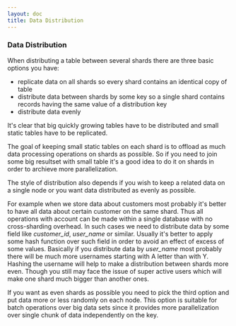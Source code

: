 ```yaml
---
layout: doc
title: Data Distribution
---
```

### Data Distribution

When distributing a table between several shards there are three basic options you have:

- replicate data on all shards so every shard contains an identical copy of table
- distribute data between shards by some key so a single shard contains records having the same value of a distribution key
- distribute data evenly

It's clear that big quickly growing tables have to be distributed and small static tables have to be replicated.

The goal of keeping small static tables on each shard is to offload as much data processing operations on shards as possible.
So if you need to join some big resultset with small table it's a good idea to do it on shards in order to archieve more parallelization.

The style of distribution also depends if you wish to keep a related data on a single node or you want data distributed as evenly as possible.

For example when we store data about customers most probably it's better to have all data about certain customer on the same shard.
Thus all operations with account can be made within a single database with no cross-sharding overhead.
In such cases we need to distribute data by some field like *customer_id*, *user_name* or similar.
Usually it's better to apply some hash function over such field in order to avoid an effect of excess of some values.
Basically if you distribute data by *user_name* most probably there will be much more usernames starting with A letter than with Y.
Hashing the username will help to make a distribution between shards more even. 
Though you still may face the issue of super active users which will make one shard much bigger than another ones.

If you want as even shards as possible you need to pick the third option and put data more or less randomly on each node.
This option is suitable for batch operations over big data sets 
since it provides more parallelization over single chunk of data independently on the key.

